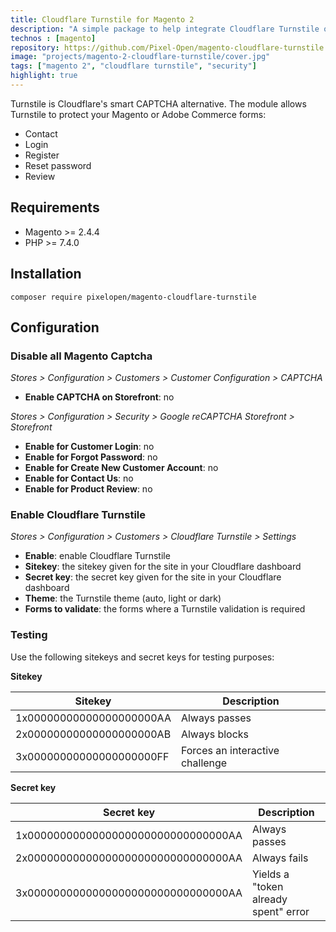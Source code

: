 ```yaml
---
title: Cloudflare Turnstile for Magento 2
description: "A simple package to help integrate Cloudflare Turnstile on Magento 2 Forms (login, create account, contact...). Turnstile protects your form to spam bots."
technos : [magento]
repository: https://github.com/Pixel-Open/magento-cloudflare-turnstile
image: "projects/magento-2-cloudflare-turnstile/cover.jpg"
tags: ["magento 2", "cloudflare turnstile", "security"]
highlight: true
---
```

Turnstile is Cloudflare's smart CAPTCHA alternative. The module allows Turnstile to protect your Magento or Adobe Commerce forms:

+ Contact
+ Login
+ Register 
+ Reset password
+ Review

<!-- break -->

## Requirements

- Magento >= 2.4.4
- PHP >= 7.4.0

## Installation

```
composer require pixelopen/magento-cloudflare-turnstile
```

## Configuration

### Disable all Magento Captcha

*Stores > Configuration > Customers > Customer Configuration > CAPTCHA*

- **Enable CAPTCHA on Storefront**: no

*Stores > Configuration > Security > Google reCAPTCHA Storefront > Storefront*

- **Enable for Customer Login**: no
- **Enable for Forgot Password**: no
- **Enable for Create New Customer Account**: no
- **Enable for Contact Us**: no
- **Enable for Product Review**: no

### Enable Cloudflare Turnstile

*Stores > Configuration > Customers > Cloudflare Turnstile > Settings*

- **Enable**: enable Cloudflare Turnstile
- **Sitekey**: the sitekey given for the site in your Cloudflare dashboard
- **Secret key**: the secret key given for the site in your Cloudflare dashboard
- **Theme**: the Turnstile theme (auto, light or dark)
- **Forms to validate**: the forms where a Turnstile validation is required

### Testing

Use the following sitekeys and secret keys for testing purposes:

**Sitekey**

| Sitekey                  | Description                     |
|--------------------------|---------------------------------|
| 1x00000000000000000000AA | Always passes                   |
| 2x00000000000000000000AB | Always blocks                   |
| 3x00000000000000000000FF | Forces an interactive challenge |

**Secret key**

| Secret key                          | Description                          |
|-------------------------------------|--------------------------------------|
| 1x0000000000000000000000000000000AA | Always passes                        |
| 2x0000000000000000000000000000000AA | Always fails                         |
| 3x0000000000000000000000000000000AA | Yields a "token already spent" error |
